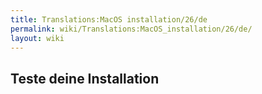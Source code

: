 ```yaml
---
title: Translations:MacOS installation/26/de
permalink: wiki/Translations:MacOS_installation/26/de/
layout: wiki
---
```


## Teste deine Installation
